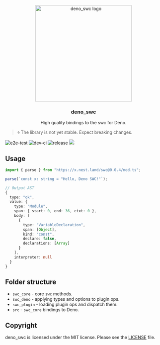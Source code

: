 <br />
<p align="center">
  <a href="https://github.com/divy-beta/deno_swc">
    <img src="https://raw.githubusercontent.com/nestdotland/deno_swc/master/assets/deno_swc.png" alt="deno_swc logo" width="310">
  </a>
  <h3 align="center">deno_swc</h3>

  <p align="center">
    High quality bindings to the swc for Deno.
 </p>
</p>

> 🌀 The library is not yet stable. Expect breaking changes.

![e2e-test](https://github.com/nestdotland/deno_swc/workflows/e2e-test/badge.svg)
![dev-ci](https://github.com/nestdotland/deno_swc/workflows/dev-ci/badge.svg)
![release](https://github.com/nestdotland/deno_swc/workflows/release/badge.svg)
![](https://img.shields.io/github/v/release/nestdotland/deno_swc?style=plastic)

## Usage

```typescript
import { parse } from "https://x.nest.land/swc@0.0.4/mod.ts";

parse(`const x: string = "Hello, Deno SWC!"`);

// Output AST
{
  type: "ok",
  value: {
    type: "Module",
    span: { start: 0, end: 36, ctxt: 0 },
    body: [
      {
        type: "VariableDeclaration",
        span: [Object],
        kind: "const",
        declare: false,
        declarations: [Array]
      }
    ],
    interpreter: null
  }
}
```

## Folder structure
- `swc_core` - core `swc` methods.
- `swc_deno` - applying types and options to plugin ops.
- `swc_plugin` - loading plugin ops and dispatch them.
- `src` - `swc_core` bindings to Deno.

## Copyright

deno_swc is licensed under the MIT license. Please see the [LICENSE](LICENSE) file.
